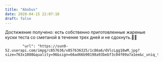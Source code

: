 ```yaml
---
title: "Abobus"
date: 2020-04-15 22:07:18
draft: false
---
```


Достижение получено: есть собственно приготовленные жареные куски теста со сметаной в течение трех дней и не сдохнуть.👍🏻

            "url": "https://sun9-52.userapi.com/impg/c857636/v857636325/1c86a6/dVlcLgg18wM.jpg?size=763x1080&quality=96&sign=66ad66b90198a93bebf3c04f09a7a1ee&c_uniq_tag=2y5YaLt5AB1fZ77gHw2PFKacliHVRAMT1FLa819IpTM&type=album",
